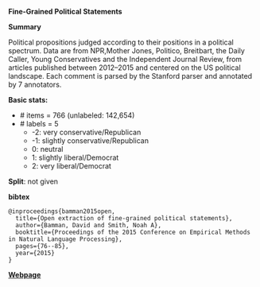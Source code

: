 **Fine-Grained Political Statements**

**Summary**

Political propositions judged according to their positions
in a political spectrum. Data are from NPR,Mother Jones, Politico, Breitbart, the Daily Caller, Young Conservatives and the Independent Journal Review, from articles published between 2012–2015 and centered on the US political landscape. Each comment is parsed by the Stanford parser and annotated by 7 annotators.

**Basic stats:**

+ \# items = 766 (unlabeled: 142,654)
+ \# labels = 5
    - -2: very conservative/Republican
    - -1: slightly conservative/Republican
    -  0: neutral
    -  1: slightly liberal/Democrat
    -  2: very liberal/Democrat

**Split**: not given

**bibtex**
```
@inproceedings{bamman2015open,
  title={Open extraction of fine-grained political statements},
  author={Bamman, David and Smith, Noah A},
  booktitle={Proceedings of the 2015 Conference on Empirical Methods in Natural Language Processing},
  pages={76--85},
  year={2015}
}
```

[**Webpage**](http://people.ischool.berkeley.edu/~dbamman/emnlp2015/)
